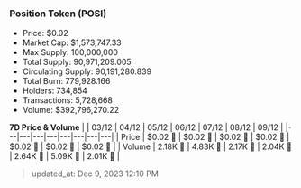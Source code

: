 
  ### Position Token (POSI)
  - Price: $0.02
  - Market Cap: $1,573,747.33
  - Max Supply: 100,000,000
  - Total Supply: 90,971,209.005
  - Circulating Supply: 90,191,280.839
  - Total Burn: 779,928.166
  - Holders: 734,854
  - Transactions: 5,728,668
  - Volume: $392,796,270.22

  **7D Price & Volume**
  | | 03&#x2F;12 | 04&#x2F;12 | 05&#x2F;12 | 06&#x2F;12 | 07&#x2F;12 | 08&#x2F;12 | 09&#x2F;12 |
  |---|---|---|---|---|---|---|---|
  | Price | $0.02 🚀 | $0.02 🔻 | $0.02 🔻 | $0.02 🔻 | $0.02 🔻 | $0.02 🔻 | $0.02 🚀 |
  | Volume | 2.18K 🔻 | 4.83K 🚀 | 2.17K 🔻 | 2.04K 🔻 | 2.64K 🚀 | 5.09K 🚀 | 2.01K 🔻 |

  > updated_at: Dec 9, 2023 12:10 PM
